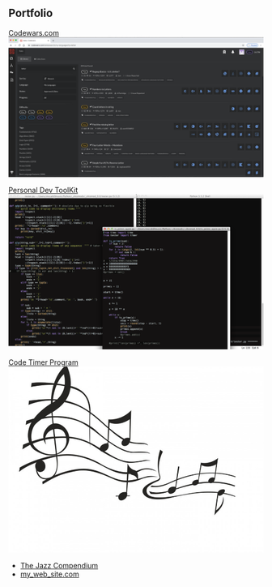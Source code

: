 ## Portfolio

[Codewars.com](/alternate_page.md)
<img src="images/codewars kata.png?raw=true"/>

[Personal Dev ToolKit](/acode_snippet.md)
<img src="images/dev_toolz.png?raw=true"/>

[Code Timer Program](/C_translations.md)
<img src="images/jazz notes.jpg?raw=true"/>

- [The Jazz Compendium](/C_translations)
- [my_web_site.com](http://example.com/)
